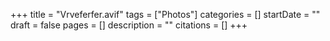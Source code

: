 +++
title = "Vrveferfer.avif"
tags = ["Photos"]
categories = []
startDate = ""
draft = false
pages = []
description = ""
citations = []
+++
